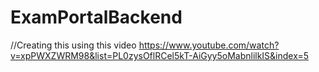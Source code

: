 # ExamPortalBackend
//Creating this using this video
https://www.youtube.com/watch?v=xpPWXZWRM98&list=PL0zysOflRCel5kT-AiGyy5oMabnlilkIS&index=5
